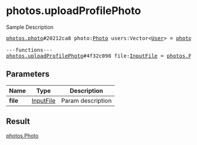 # photos.uploadProfilePhoto

Sample Description

<pre>
<a href="../constructor/photos.photo">photos.photo</a>#20212ca8 photo:<a href="../type/Photo.md">Photo</a> users:Vector&lt;<a href="../type/User.md">User</a>&gt; = <a href="../type/photos.Photo.md">photos.Photo</a>;

---functions---
<a href="../method/photos.uploadProfilePhoto.md">photos.uploadProfilePhoto</a>#4f32c098 file:<a href="../type/InputFile.md">InputFile</a> = <a href="../type/photos.Photo.md">photos.Photo</a>;</pre>
## Parameters

| Name | Type | Description |
|------|:----:|-------------|
| **file** | <a href="../type/InputFile.md">InputFile</a> | Param description |

## Result

<a href="../type/photos.Photo.md">photos.Photo</a>

